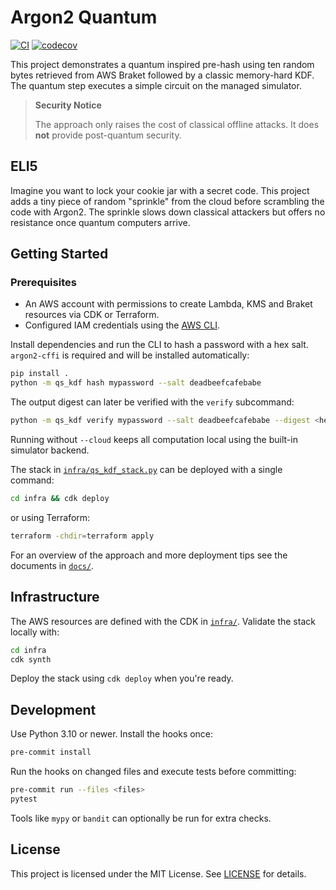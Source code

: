 # Argon2 Quantum

[![CI](https://github.com/KristopherKubicki/argon2_quantum/actions/workflows/ci.yml/badge.svg)](https://github.com/KristopherKubicki/argon2_quantum/actions/workflows/ci.yml)
[![codecov](https://codecov.io/gh/KristopherKubicki/argon2_quantum/graph/badge.svg?token=JuPPmkMFxR)](https://codecov.io/gh/KristopherKubicki/argon2_quantum)

This project demonstrates a quantum inspired pre-hash using ten random bytes
retrieved from AWS Braket followed by a classic memory-hard KDF. The quantum
step executes a simple circuit on the managed simulator.

> **Security Notice**
> 
> The approach only raises the cost of classical offline attacks. It does
> **not** provide post-quantum security.

## ELI5

Imagine you want to lock your cookie jar with a secret code. This project adds
a tiny piece of random "sprinkle" from the cloud before scrambling the code
with Argon2. The sprinkle slows down classical attackers but offers no
resistance once quantum computers arrive.

## Getting Started

### Prerequisites

- An AWS account with permissions to create Lambda, KMS and Braket resources via CDK or Terraform.
- Configured IAM credentials using the [AWS CLI](https://docs.aws.amazon.com/cli/).

Install dependencies and run the CLI to hash a password with a hex salt.
`argon2-cffi` is required and will be installed automatically:

```bash
pip install .
python -m qs_kdf hash mypassword --salt deadbeefcafebabe
```

The output digest can later be verified with the `verify` subcommand:

```bash
python -m qs_kdf verify mypassword --salt deadbeefcafebabe --digest <hex>
```

Running without `--cloud` keeps all computation local using the built-in
simulator backend.

The stack in [`infra/qs_kdf_stack.py`](infra/qs_kdf_stack.py) can be deployed
with a single command:

```bash
cd infra && cdk deploy
```

or using Terraform:

```bash
terraform -chdir=terraform apply
```

For an overview of the approach and more deployment tips see the documents in
[`docs/`](docs/).

## Infrastructure

The AWS resources are defined with the CDK in [`infra/`](infra/). Validate the
stack locally with:

```bash
cd infra
cdk synth
```

Deploy the stack using `cdk deploy` when you're ready.

## Development

Use Python 3.10 or newer. Install the hooks once:

```bash
pre-commit install
```

Run the hooks on changed files and execute tests before committing:

```bash
pre-commit run --files <files>
pytest
```

Tools like `mypy` or `bandit` can optionally be run for extra checks.

## License

This project is licensed under the MIT License. See [LICENSE](LICENSE) for
details.
